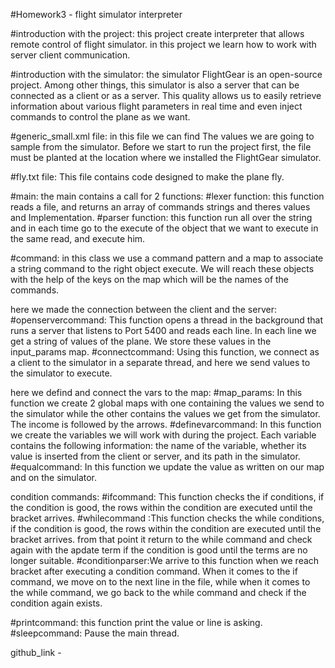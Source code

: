 #Homework3 -  flight simulator interpreter

#introduction with the project:
this project create interpreter that allows remote control of flight simulator.
in this project we learn how to work with server client communication.

#introduction with the simulator:
the simulator FlightGear is an open-source project. Among other things,
 this simulator is also a server that can be connected as a client or as a server. 
 This quality allows us to easily retrieve information about various flight parameters in real time
 and even inject commands to control the plane as we want.

#generic_small.xml file:
in this file we can find The values ​​we are going to sample from the simulator.
Before we start to run the project first, the file must be planted at the location where we installed the
FlightGear simulator.

#fly.txt file:
This file contains code designed to make the plane fly. 

#main:
the main contains a call for 2 functions: 
#lexer function: this function reads a file, and returns an array of commands strings and theres values and Implementation.
#parser function: this function run all over the string and in each time go to the execute of the object that we want to execute in the same read,
and execute him. 

#command:
in this class we use a command pattern and a map to associate a string command to the right object execute.
We will reach these objects with the help of the keys on the map which will be the names of the commands.

here we made the connection between the client and the server:
#openservercommand: This function opens a thread in the background that runs a server that listens to Port 5400 and reads each line. In each line we get a string of values ​​of the plane. We store these values ​​in the input_params map.
#connectcommand: Using this function, we connect as a client to the simulator in a separate thread, and here we send values ​​to the simulator to execute.

here we defind and connect the vars to the map:
#map_params: In this function we create 2 global maps with one containing the values ​​we send to the simulator while the other contains the values ​​we get from the simulator. The income is followed by the arrows.
#definevarcommand: In this function we create the variables we will work with during the project. Each variable contains the following information: the name of the variable, whether its value is inserted from the client or server, and its path in the simulator.
#equalcommand: In this function we update the value as written on our map and on the simulator.

condition commands:
#ifcommand: This function checks the if conditions, if the condition is good, the rows within the condition are executed until the bracket arrives.
#whilecommand :This function checks the while conditions, if the condition is good, the rows within the condition are executed until the bracket arrives. from that point it return to the while command and check again with the apdate term if the condition is good until the terms are no longer suitable.
#conditionparser:We arrive to this function when we reach bracket after executing a condition command. When it comes to the if command, we move on to the next line in the file, while when it comes to the while command, we go back to the while command and check if the condition again exists.

#printcommand: this function print the value or line is asking.
#sleepcommand: Pause the main thread.

github_link - 
